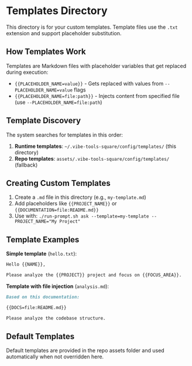 # Templates Directory

This directory is for your custom templates. Template files use the `.txt` extension and support placeholder substitution.

## How Templates Work

Templates are Markdown files with placeholder variables that get replaced during execution:

- `{{PLACEHOLDER_NAME=value}}` - Gets replaced with values from `--PLACEHOLDER_NAME=value` flags
- `{{PLACEHOLDER_NAME=file:path}}` - Injects content from specified file (use `--PLACEHOLDER_NAME=file:path`)

## Template Discovery

The system searches for templates in this order:

1. **Runtime templates**: `~/.vibe-tools-square/config/templates/` (this directory)
2. **Repo templates**: `assets/.vibe-tools-square/config/templates/` (fallback)

## Creating Custom Templates

1. Create a `.md` file in this directory (e.g., `my-template.md`)
2. Add placeholders like `{{PROJECT_NAME}}` or `{{DOCUMENTATION=file:README.md}}`
3. Use with: `./run-prompt.sh ask --template=my-template --PROJECT_NAME="My Project"`

## Template Examples

**Simple template** (`hello.txt`):
```markdown
Hello {{NAME}}, 

Please analyze the {{PROJECT}} project and focus on {{FOCUS_AREA}}.
```

**Template with file injection** (`analysis.md`):
```markdown
Based on this documentation:

{{DOCS=file:README.md}}

Please analyze the codebase structure.
```

## Default Templates

Default templates are provided in the repo assets folder and used automatically when not overridden here.
